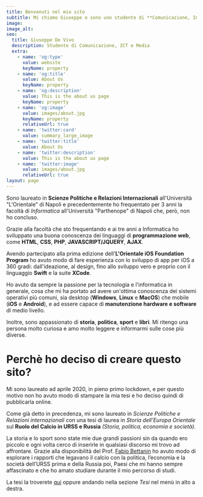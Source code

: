 ```yaml
---
title: Benvenuti nel mio sito
subtitle: Mi chiamo Giuseppe e sono uno studente di **Comunicazione, ICT e Media** all'Università di Torino. 
image:
image_alt:
seo:
  title: Giuseppe De Vivo
  description: Studente di Comunicazione, ICT e Media
  extra:
    - name: 'og:type'
      value: website
      keyName: property
    - name: 'og:title'
      value: About Us
      keyName: property
    - name: 'og:description'
      value: This is the about us page
      keyName: property
    - name: 'og:image'
      value: images/about.jpg
      keyName: property
      relativeUrl: true
    - name: 'twitter:card'
      value: summary_large_image
    - name: 'twitter:title'
      value: About Us
    - name: 'twitter:description'
      value: This is the about us page
    - name: 'twitter:image'
      value: images/about.jpg
      relativeUrl: true
layout: page
---
```


Sono laureato in **Scienze Politiche e Relazioni Internazionali** all'Università "L'Orientale" di Napoli e precedentemente ho frequentato per 3 anni la facoltà di *Informatica* all'Università "Parthenope" di Napoli che, però, non ho concluso.

Grazie alla facoltà che sto frequentando e ai tre anni a Informatica ho sviluppato una buona conoscenza dei linguaggi di **programmazione web**, come **HTML**, **CSS**, **PHP**, **JAVASCRIPT/JQUERY**, **AJAX**.

Avendo partecipato alla prima edizione dell'**L'Orientale iOS Foundation Program** ho avuto modo di fare esperienza con lo sviluppo di app per iOS a 360 gradi: dall'ideazione, al design, fino allo sviluppo vero e proprio con il linguaggio **Swift** e la suite **XCode**.

Ho avuto da sempre la passione per la tecnologia e l'informatica in generale, cosa che mi ha portato ad avere un'ottima conoscenza dei sistemi operativi più comuni, sia desktop (**Windows**, **Linux** e **MacOS**) che mobile (**iOS** e **Android**), e ad essere capace di **manutenzione hardware e software** di medio livello.

Inoltre, sono appassionato di **storia**, **politica**, **sport** e **libri**. Mi ritengo una persona molto curiosa e amo molto leggere e informarmi sulle cose più diverse.


# Perchè ho deciso di creare questo sito?
Mi sono laureato ad aprile 2020, in pieno primo lockdown, e per questo motivo non ho avuto modo di stampare la mia tesi e ho deciso quindi di pubblicarla online.

Come già detto in precedenza, mi sono laureato in _Scienze Politiche e Relazioni internazionali_  con una tesi di laurea in _Storia dell’Europa Orientale_ sul **Ruolo del Calcio in URSS e Russia** _(Storia, politica, economia e società)_.

La storia e lo sport sono state mie due grandi passioni sin da quando ero piccolo e ogni volta cerco di inserirle in qualsiasi discorso mi trovo ad affrontare. Grazie alla disponibilità del Prof.  [Fabio Bettanin](https://docenti.unior.it/index2.php?user_id=fbettanin&content_id_start=1) ho avuto modo di esplorare i rapporti che legavano il calcio con la politica, l’economia e la società dell’URSS prima e della Russia poi, Paesi che mi hanno sempre affascinato e che ho amato studiare durante il mio percorso di studi.

La tesi la troverete [qui](https://happy-oak-5ea74.netlify.app/blog/) oppure andando nella sezione _Tesi_ nel menù in alto a destra.
